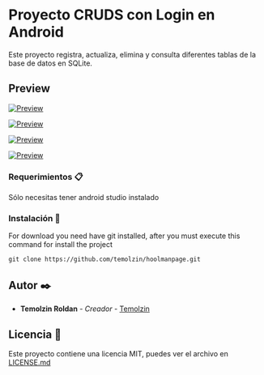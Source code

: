 # Proyecto CRUDS con Login en Android

Este proyecto registra, actualiza, elimina y consulta diferentes tablas de la base de datos en SQLite. 

## Preview

[![Preview](https://github.com/temolzin/LoginCrudAndroidSQLite/blob/master/app/src/main/res/drawable/inicio.png)](https://github.com/temolzin/LoginCrudAndroidSQLite/blob/master/app/src/main/res/drawable/inicio.png)

[![Preview](https://github.com/temolzin/LoginCrudAndroidSQLite/blob/master/app/src/main/res/drawable/acceso.png)](https://github.com/temolzin/LoginCrudAndroidSQLite/blob/master/app/src/main/res/drawable/acceso.png)

[![Preview](https://github.com/temolzin/LoginCrudAndroidSQLite/blob/master/app/src/main/res/drawable/consulta2.png)](https://github.com/temolzin/LoginCrudAndroidSQLite/blob/master/app/src/main/res/drawable/consulta2.png)

[![Preview](https://github.com/temolzin/LoginCrudAndroidSQLite/blob/master/app/src/main/res/drawable/consultarol.png)](https://github.com/temolzin/LoginCrudAndroidSQLite/blob/master/app/src/main/res/drawable/consultarol.png)


### Requerimientos 📋

Sólo necesitas tener android studio instalado

### Instalación 🔧

For download you need have git installed, after you must execute this command for install the project 

```
git clone https://github.com/temolzin/hoolmanpage.git
```

## Autor ✒️


* **Temolzin Roldan** - *Creador* - [Temolzin](https://github.com/temolzin)


## Licencia 📄

Este proyecto contiene una licencia MIT, puedes ver el archivo en [LICENSE.md](https://github.com/temolzin/LoginCrudAndroidSQLite/blob/master/LICENSE)

